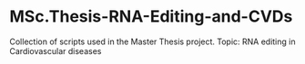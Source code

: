 # MSc.Thesis-RNA-Editing-and-CVDs
 Collection of scripts used in the Master Thesis project. Topic: RNA editing in Cardiovascular diseases
